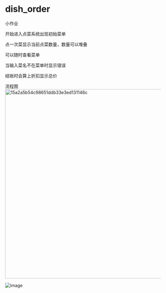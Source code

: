 # dish_order
小作业

开始进入点菜系统出现初始菜单

点一次菜显示当前点菜数量，数量可以堆叠

可以随时查看菜单

当输入菜名不在菜单时显示错误

结账时会算上折扣显示总价

流程图<img width="614" alt="15a2a5b54c98651ddb33e3ed131146c" src="https://github.com/user-attachments/assets/915b0b9b-b7cf-4578-9363-c3f455ca028f" />


![image](https://github.com/user-attachments/assets/0bd1695a-d3ce-4b25-bc05-f0917e0c5e6f)

